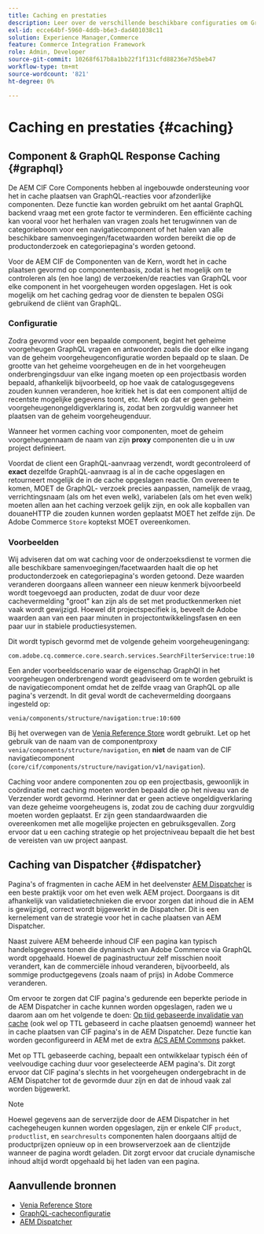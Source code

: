 ```yaml
---
title: Caching en prestaties
description: Leer over de verschillende beschikbare configuraties om GraphQL en inhoud het in cache plaatsen toe te laten om de prestaties van uw handelsimplementatie te optimaliseren.
exl-id: ecce64bf-5960-4ddb-b6e3-dad401038c11
solution: Experience Manager,Commerce
feature: Commerce Integration Framework
role: Admin, Developer
source-git-commit: 10268f617b8a1bb22f1f131cfd88236e7d5beb47
workflow-type: tm+mt
source-wordcount: '821'
ht-degree: 0%

---
```


# Caching en prestaties {#caching}

## Component &amp; GraphQL Response Caching {#graphql}

De AEM CIF Core Components hebben al ingebouwde ondersteuning voor het in cache plaatsen van GraphQL-reacties voor afzonderlijke componenten. Deze functie kan worden gebruikt om het aantal GraphQL backend vraag met een grote factor te verminderen. Een efficiënte caching kan vooral voor het herhalen van vragen zoals het terugwinnen van de categorieboom voor een navigatiecomponent of het halen van alle beschikbare samenvoegingen/facetwaarden worden bereikt die op de productonderzoek en categoriepagina&#39;s worden getoond.

Voor de AEM CIF de Componenten van de Kern, wordt het in cache plaatsen gevormd op componentenbasis, zodat is het mogelijk om te controleren als (en hoe lang) de verzoeken/de reacties van GraphQL voor elke component in het voorgeheugen worden opgeslagen. Het is ook mogelijk om het caching gedrag voor de diensten te bepalen OSGi gebruikend de cliënt van GraphQL.

### Configuratie

Zodra gevormd voor een bepaalde component, begint het geheime voorgeheugen GraphQL vragen en antwoorden zoals die door elke ingang van de geheim voorgeheugenconfiguratie worden bepaald op te slaan. De grootte van het geheime voorgeheugen en de in het voorgeheugen onderbrengingsduur van elke ingang moeten op een projectbasis worden bepaald, afhankelijk bijvoorbeeld, op hoe vaak de catalogusgegevens zouden kunnen veranderen, hoe kritiek het is dat een component altijd de recentste mogelijke gegevens toont, etc. Merk op dat er geen geheim voorgeheugenongeldigverklaring is, zodat ben zorgvuldig wanneer het plaatsen van de geheim voorgeheugenduur.

Wanneer het vormen caching voor componenten, moet de geheim voorgeheugennaam de naam van zijn **proxy** componenten die u in uw project definieert.

Voordat de client een GraphQL-aanvraag verzendt, wordt gecontroleerd of **exact** dezelfde GraphQL-aanvraag is al in de cache opgeslagen en retourneert mogelijk de in de cache opgeslagen reactie. Om overeen te komen, MOET de GraphQL- verzoek precies aanpassen, namelijk de vraag, verrichtingsnaam (als om het even welk), variabelen (als om het even welk) moeten allen aan het caching verzoek gelijk zijn, en ook alle kopballen van douaneHTTP die zouden kunnen worden geplaatst MOET het zelfde zijn. De Adobe Commerce `Store` koptekst MOET overeenkomen.

### Voorbeelden

Wij adviseren dat om wat caching voor de onderzoeksdienst te vormen die alle beschikbare samenvoegingen/facetwaarden haalt die op het productonderzoek en categoriepagina&#39;s worden getoond. Deze waarden veranderen doorgaans alleen wanneer een nieuw kenmerk bijvoorbeeld wordt toegevoegd aan producten, zodat de duur voor deze cachevermelding &quot;groot&quot; kan zijn als de set met productkenmerken niet vaak wordt gewijzigd. Hoewel dit projectspecifiek is, beveelt de Adobe waarden aan van een paar minuten in projectontwikkelingsfasen en een paar uur in stabiele productiesystemen.

Dit wordt typisch gevormd met de volgende geheim voorgeheugeningang:

```
com.adobe.cq.commerce.core.search.services.SearchFilterService:true:10:3600
```

Een ander voorbeeldscenario waar de eigenschap GraphQl in het voorgeheugen onderbrengend wordt geadviseerd om te worden gebruikt is de navigatiecomponent omdat het de zelfde vraag van GraphQL op alle pagina&#39;s verzendt. In dit geval wordt de cachevermelding doorgaans ingesteld op:

```
venia/components/structure/navigation:true:10:600
```

Bij het overwegen van de [Venia Reference Store](https://github.com/adobe/aem-cif-guides-venia) wordt gebruikt. Let op het gebruik van de naam van de componentproxy `venia/components/structure/navigation`, en **niet** de naam van de CIF navigatiecomponent (`core/cif/components/structure/navigation/v1/navigation`).

Caching voor andere componenten zou op een projectbasis, gewoonlijk in coördinatie met caching moeten worden bepaald die op het niveau van de Verzender wordt gevormd. Herinner dat er geen actieve ongeldigverklaring van deze geheime voorgeheugens is, zodat zou de caching duur zorgvuldig moeten worden geplaatst. Er zijn geen standaardwaarden die overeenkomen met alle mogelijke projecten en gebruiksgevallen. Zorg ervoor dat u een caching strategie op het projectniveau bepaalt die het best de vereisten van uw project aanpast.

## Caching van Dispatcher {#dispatcher}

Pagina&#39;s of fragmenten in cache AEM in het deelvenster [AEM Dispatcher](https://experienceleague.adobe.com/docs/experience-manager-dispatcher/using/dispatcher.html) is een beste praktijk voor om het even welk AEM project. Doorgaans is dit afhankelijk van validatietechnieken die ervoor zorgen dat inhoud die in AEM is gewijzigd, correct wordt bijgewerkt in de Dispatcher. Dit is een kernelement van de strategie voor het in cache plaatsen van AEM Dispatcher.

Naast zuivere AEM beheerde inhoud CIF een pagina kan typisch handelsgegevens tonen die dynamisch van Adobe Commerce via GraphQL wordt opgehaald. Hoewel de paginastructuur zelf misschien nooit verandert, kan de commerciële inhoud veranderen, bijvoorbeeld, als sommige productgegevens (zoals naam of prijs) in Adobe Commerce veranderen.

Om ervoor te zorgen dat CIF pagina&#39;s gedurende een beperkte periode in de AEM Dispatcher in cache kunnen worden opgeslagen, raden we u daarom aan om het volgende te doen: [Op tijd gebaseerde invalidatie van cache](https://experienceleague.adobe.com/docs/experience-manager-dispatcher/using/configuring/dispatcher-configuration.html#configuring-time-based-cache-invalidation-enablettl) (ook wel op TTL gebaseerd in cache plaatsen genoemd) wanneer het in cache plaatsen van CIF pagina&#39;s in de AEM Dispatcher. Deze functie kan worden geconfigureerd in AEM met de extra [ACS AEM Commons](https://adobe-consulting-services.github.io/acs-aem-commons/) pakket.

Met op TTL gebaseerde caching, bepaalt een ontwikkelaar typisch één of veelvoudige caching duur voor geselecteerde AEM pagina&#39;s. Dit zorgt ervoor dat CIF pagina&#39;s slechts in het voorgeheugen ondergebracht in de AEM Dispatcher tot de gevormde duur zijn en dat de inhoud vaak zal worden bijgewerkt.

>[!NOTE]
>
>Hoewel gegevens aan de serverzijde door de AEM Dispatcher in het cachegeheugen kunnen worden opgeslagen, zijn er enkele CIF `product`, `productlist`, en `searchresults` componenten halen doorgaans altijd de productprijzen opnieuw op in een browserverzoek aan de clientzijde wanneer de pagina wordt geladen. Dit zorgt ervoor dat cruciale dynamische inhoud altijd wordt opgehaald bij het laden van een pagina.

## Aanvullende bronnen

- [Venia Reference Store](https://github.com/adobe/aem-cif-guides-venia)
- [GraphQL-cacheconfiguratie](https://github.com/adobe/commerce-cif-graphql-client#caching)
- [AEM Dispatcher](https://experienceleague.adobe.com/docs/experience-manager-dispatcher/using/dispatcher.html)
